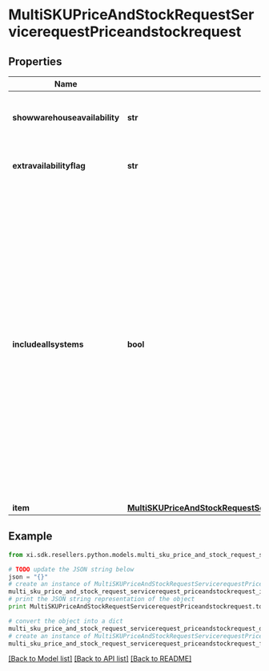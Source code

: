 # MultiSKUPriceAndStockRequestServicerequestPriceandstockrequest


## Properties

Name | Type | Description | Notes
------------ | ------------- | ------------- | -------------
**showwarehouseavailability** | **str** | True/false to show the availability of individual warehouses | [optional] 
**extravailabilityflag** | **str** | Y/N to show extra availability flag | [optional] 
**includeallsystems** | **bool** | Flag to indicate if the price and stock information is required for all Ingram Micro systems. If it is set to true, the price and stock details will be returned from all Ingram Micro systems and if false, the price and stock will have returned from the system where the reseller number is set up in. | [optional] 
**item** | [**MultiSKUPriceAndStockRequestServicerequestPriceandstockrequestItem**](MultiSKUPriceAndStockRequestServicerequestPriceandstockrequestItem.md) |  | [optional] 

## Example

```python
from xi.sdk.resellers.python.models.multi_sku_price_and_stock_request_servicerequest_priceandstockrequest import MultiSKUPriceAndStockRequestServicerequestPriceandstockrequest

# TODO update the JSON string below
json = "{}"
# create an instance of MultiSKUPriceAndStockRequestServicerequestPriceandstockrequest from a JSON string
multi_sku_price_and_stock_request_servicerequest_priceandstockrequest_instance = MultiSKUPriceAndStockRequestServicerequestPriceandstockrequest.from_json(json)
# print the JSON string representation of the object
print MultiSKUPriceAndStockRequestServicerequestPriceandstockrequest.to_json()

# convert the object into a dict
multi_sku_price_and_stock_request_servicerequest_priceandstockrequest_dict = multi_sku_price_and_stock_request_servicerequest_priceandstockrequest_instance.to_dict()
# create an instance of MultiSKUPriceAndStockRequestServicerequestPriceandstockrequest from a dict
multi_sku_price_and_stock_request_servicerequest_priceandstockrequest_form_dict = multi_sku_price_and_stock_request_servicerequest_priceandstockrequest.from_dict(multi_sku_price_and_stock_request_servicerequest_priceandstockrequest_dict)
```
[[Back to Model list]](../README.md#documentation-for-models) [[Back to API list]](../README.md#documentation-for-api-endpoints) [[Back to README]](../README.md)


